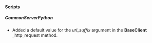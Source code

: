 
#### Scripts
##### CommonServerPython
- Added a default value for the *url_suffix* argument in the **BaseClient** _http_request method.

